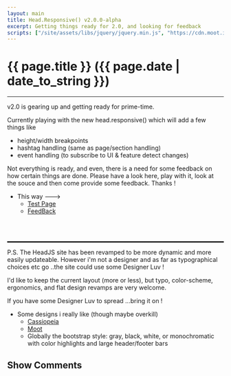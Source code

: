 ```yaml
---
layout: main
title: Head.Responsive() v2.0.0-alpha
excerpt: Getting things ready for 2.0, and looking for feedback
scripts: ["/site/assets/libs/jquery/jquery.min.js", "https://cdn.moot.it/latest/moot.min.js", "/site/assets/js/comments.min.js"]
---
```


# {{ page.title }} ({{ page.date | date_to_string }})

<hr />

v2.0 is gearing up and getting ready for prime-time.

Currently playing with the new head.responsive() which will add a few things like

- height/width breakpoints
- hashtag handling (same as page/section handling)
- event handling (to subscribe to UI & feature detect changes)

Not everything is ready, and even, there is a need for some feedback on how certain things are done. Please have a look here, play with it, look at the souce and then come provide some feedback. Thanks !

- This way --->
  - [Test Page](/src/2.0.0/tests/responsive.html)
  - [FeedBack](https://github.com/headjs/headjs/issues/269)

<br/><br/>
<hr style="border: thin dashed" />

P.S. The HeadJS site has been revamped to be more dynamic and more easily updateable. However i'm not a designer and as far as typographical choices etc go ..the site could use some Designer Luv !

I'd like to keep the current layout (more or less), but typo, color-scheme, ergonomics, and flat design revamps are very welcome.

If you have some Designer Luv to spread ...bring it on !

- Some designs i really like (though maybe overkill)
  - [Cassiopeia](http://themes.roussounelosweb.gr/cassiopeia)
  - [Moot](https://moot.it/)
  - Globally the bootstrap style: gray, black, white, or monochromatic with color highlights and large header/footer bars


<div onclick="blog.loadComments(this, 'posts/responsive/2.0.0-alpha', 'Leave a comment')" style="cursor: pointer;">
    <h2>Show Comments</h2>
</div>
<div id="moot">&nbsp;</div>